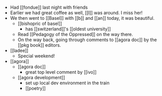 - Had [[fondue]] last night with friends
- Earlier we had great coffee as well, [[l]] was around. I miss her!
- We then went to [[Basel]] with [[b]] and [[an]] today, it was beautiful.
  - [[bishopric of basel]]
    - has [[switzerland]]'s [[oldest university]]
  - Read [[Pedagogy of the Oppressed]] on the way there.
  - On the way back, going through comments to [[agora doc]] by the [[pkg book]] editors.
- [[ladee]]
  - Special weekend!
- [[agora]]
  - [[agora doc]]
    - great top level comment by [[ivo]]
  - [[agora development]]
    - set up local dev environment in the train
    - [[poetry]]
